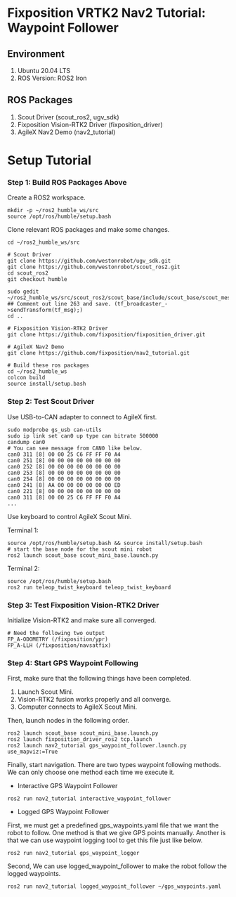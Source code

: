 # Fixposition VRTK2 Nav2 Tutorial: Waypoint Follower

## Environment
1. Ubuntu 20.04 LTS
2. ROS Version: ROS2 Iron

## ROS Packages
1. Scout Driver (scout_ros2, ugv_sdk)
2. Fixposition Vision-RTK2 Driver (fixposition_driver)
3. AgileX Nav2 Demo (nav2_tutorial)

# Setup Tutorial
### Step 1: Build ROS Packages Above
Create a ROS2 workspace.
```
mkdir -p ~/ros2_humble_ws/src
source /opt/ros/humble/setup.bash
```

Clone relevant ROS packages and make some changes.
```
cd ~/ros2_humble_ws/src

# Scout Driver
git clone https://github.com/westonrobot/ugv_sdk.git
git clone https://github.com/westonrobot/scout_ros2.git
cd scout_ros2
git checkout humble

sudo gedit ~/ros2_humble_ws/src/scout_ros2/scout_base/include/scout_base/scout_messenger.hpp
## Comment out line 263 and save. (tf_broadcaster_->sendTransform(tf_msg);)
cd ..

# Fixposition Vision-RTK2 Driver
git clone https://github.com/fixposition/fixposition_driver.git

# AgileX Nav2 Demo
git clone https://github.com/fixposition/nav2_tutorial.git

# Build these ros packages
cd ~/ros2_humble_ws
colcon build
source install/setup.bash
```

### Step 2: Test Scout Driver
Use USB-to-CAN adapter to connect to AgileX first.

```
sudo modprobe gs_usb can-utils
sudo ip link set can0 up type can bitrate 500000
candump can0
# You can see message from CAN0 like below.
can0 311 [8] 00 00 25 C6 FF FF F0 A4
can0 251 [8] 00 00 00 00 00 00 00 00
can0 252 [8] 00 00 00 00 00 00 00 00
can0 253 [8] 00 00 00 00 00 00 00 00
can0 254 [8] 00 00 00 00 00 00 00 00
can0 241 [8] AA 00 00 00 00 00 00 ED
can0 221 [8] 00 00 00 00 00 00 00 00
can0 311 [8] 00 00 25 C6 FF FF F0 A4
...
```

Use keyboard to control AgileX Scout Mini.

Terminal 1:
```
source /opt/ros/humble/setup.bash && source install/setup.bash
# start the base node for the scout mini robot
ros2 launch scout_base scout_mini_base.launch.py
```

Terminal 2:
```
source /opt/ros/humble/setup.bash
ros2 run teleop_twist_keyboard teleop_twist_keyboard
```

### Step 3: Test Fixposition Vision-RTK2 Driver
Initialize Vision-RTK2 and make sure all converged.

```
# Need the following two output
FP_A-ODOMETRY (/fixposition/ypr)
FP_A-LLH (/fixposition/navsatfix)
```

### Step 4: Start GPS Waypoint Following
First, make sure that the following things have been completed.
1. Launch Scout Mini.
2. Vision-RTK2 fusion works properly and all converge.
3. Computer connects to AgileX Scout Mini.

Then, launch nodes in the following order.
```
ros2 launch scout_base scout_mini_base.launch.py
ros2 launch fixposition_driver_ros2 tcp.launch
ros2 launch nav2_tutorial gps_waypoint_follower.launch.py use_mapviz:=True
```

Finally, start navigation. There are two types waypoint following methods. We can only choose one method each time we execute it.

* Interactive GPS Waypoint Follower
```
ros2 run nav2_tutorial interactive_waypoint_follower
```


* Logged GPS Waypoint Follower

First, we must get a predefined gps_waypoints.yaml file that we want the robot to follow. One method is that we give GPS points manually. Another is that we can use waypoint logging tool to get this file just like below.
```
ros2 run nav2_tutorial gps_waypoint_logger
```

Second, We can use logged_waypoint_follower to make the robot follow the logged waypoints.
```
ros2 run nav2_tutorial logged_waypoint_follower ~/gps_waypoints.yaml
```
